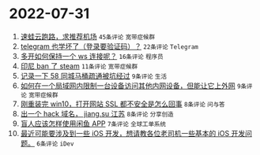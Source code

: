 # 2022-07-31

1. [速蛙云跑路，求推荐机场](https://www.v2ex.com/t/869734) `45条评论` `宽带症候群`
1. [telegram 也学坏了（登录要验证码）？](https://www.v2ex.com/t/869726) `22条评论` `Telegram`
1. [多开如何保持一个 ws 连接呢？](https://www.v2ex.com/t/869725) `16条评论` `程序员`
1. [印尼 ban 了 steam](https://www.v2ex.com/t/869731) `11条评论` `宽带症候群`
1. [记录一下 58 同城马桶疏通被坑经过](https://www.v2ex.com/t/869740) `9条评论` `生活`
1. [如何在一个局域网内限制一台设备访问其他内网设备，但能让它上外网](https://www.v2ex.com/t/869730) `9条评论` `宽带症候群`
1. [刚重装完 win10，打开网站 SSL 都不安全是怎么回事](https://www.v2ex.com/t/869744) `8条评论` `问与答`
1. [出一个 hack 域名， jiang.su 江苏](https://www.v2ex.com/t/869732) `8条评论` `分享创造`
1. [盲人应该怎样使用闲鱼 APP](https://www.v2ex.com/t/869729) `7条评论` `全球工单系统`
1. [最近可能要涉及到一些 iOS 开发，想请教各位老司机一些基本的 iOS 开发问题。](https://www.v2ex.com/t/869746) `6条评论` `iDev`
